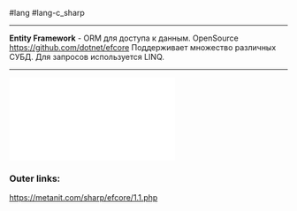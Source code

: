 #lang #lang-c_sharp

---
**Entity Framework** - ORM для доступа к данным. 
OpenSource https://github.com/dotnet/efcore
Поддерживает множество различных СУБД.
Для запросов используется LINQ.

---
![2. Первое приложение](1.%20Languages/C-sharp/_%20EF%20Core/1.%20Введение/2.%20Первое%20приложение.md)


### Outer links:
https://metanit.com/sharp/efcore/1.1.php